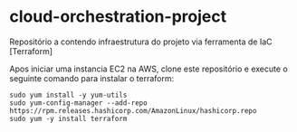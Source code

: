 # cloud-orchestration-project
Repositório a contendo infraestrutura do projeto via ferramenta de IaC [Terraform]

Apos iniciar uma instancia EC2 na AWS, clone este repositório e execute o seguinte comando para instalar o terraform:
```
sudo yum install -y yum-utils
sudo yum-config-manager --add-repo https://rpm.releases.hashicorp.com/AmazonLinux/hashicorp.repo
sudo yum -y install terraform
```
